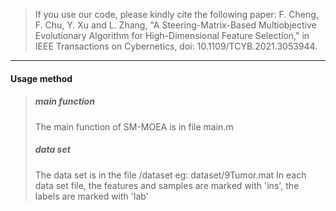 > If you use our code, please kindly cite the following paper: F. Cheng, F. Chu, Y. Xu and L. Zhang, "A Steering-Matrix-Based Multiobjective Evolutionary Algorithm for High-Dimensional Feature Selection," in IEEE Transactions on Cybernetics, doi: 10.1109/TCYB.2021.3053944.

---

#### Usage method

> ##### main function
> The main function of SM-MOEA is in file main.m
> ##### data set
> The data set  is in the file /dataset  eg: dataset/9Tumor.mat 
> In each data set file, the features and samples  are marked with 'ins', the labels are marked with 'lab'
